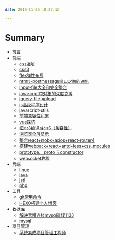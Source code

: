 ```yaml
---
date: 2015-11-25 10:27:12

---
```


# Summary

* [前言](README.md)
* 前端
    * [css进阶](css进阶.md)
    * [css3](css3.md)
    * [flex弹性布局](flex弹性布局.md)
    * [html5-postmessage窗口之间的通讯](html5-postmessage窗口之间的通讯.md)
    * [input-file大全和完全整合](input-file大全和完全整合.md)
    * [javascript中对象的深度克隆](javascript中对象的深度克隆.md)
    * [jquery-file-upload](jquery-file-upload.md)
    * [js高级程序设计](js高级程序设计.md)
    * [javascript-utils](javascript-utils.md)
    * [前端兼容性积累](前端兼容性积累.md)
    * [vue踩坑](vue踩坑.md)
    * [把es6编译成es5（兼容性）](把es6编译成es5（兼容性）.md)
    * [浏览器全屏显示](浏览器全屏显示.md)
    * [整合react+mobx+axios+react-router4](整合react+mobx+axios+react-router4.md)
    * [搭建webpack+react+antd+less+css_modules](搭建webpack+react+antd+less+css_modules.md)
    * [prototype、 proto 与constructor](prototype、__proto__与constructor.md)
    * [websocket教程](websocket教程.md)
* 后端
    * [linux](linux.md)
    * [java](java.md)
    * [jstl](jstl.md)
    * [php](php.md)
* 工具
    * [git常用命令](git常用命令.md)
    * [HEXO搭建个人博客](hello-world.md)
* 数据库
    * [解决远程连接mysql错误1130](解决远程连接mysql错误1130.md)
    * [mysql](mysql.md)
* 项目管理
    * [系统集成项目管理工程师](系统集成项目管理工程师.md)

